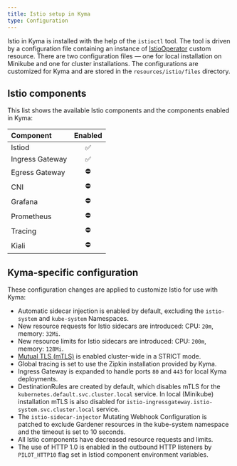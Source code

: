 ```yaml
---
title: Istio setup in Kyma
type: Configuration
---
```


Istio in Kyma is installed with the help of the `istioctl` tool.
The tool is driven by a configuration file containing an instance of [IstioOperator](https://istio.io/docs/reference/config/istio.operator.v1alpha1/) custom resource.
There are two configuration files — one for local installation on Minikube and one for cluster installations.
The configurations are customized for Kyma and are stored in the `resources/istio/files` directory.

## Istio components

This list shows the available Istio components and the components enabled in Kyma:

| Component | Enabled |
| :--- | :---: |
| Istiod | ✅ |
| Ingress Gateway | ✅️ |
| Egress Gateway | ⛔️ |
| CNI | ⛔️ |
| Grafana | ⛔️ |
| Prometheus | ⛔️ |
| Tracing | ⛔️ |
| Kiali | ⛔️ |

## Kyma-specific configuration

These configuration changes are applied to customize Istio for use with Kyma:

- Automatic sidecar injection is enabled by default, excluding the `istio-system` and `kube-system` Namespaces.
- New resource requests for Istio sidecars are introduced: CPU: `20m`, memory: `32Mi`.
- New resource limits for Istio sidecars are introduced: CPU: `200m`, memory: `128Mi`.
- [Mutual TLS (mTLS)](https://istio.io/docs/concepts/security/#mutual-tls-authentication) is enabled cluster-wide in a STRICT mode.
- Global tracing is set to use the Zipkin installation provided by Kyma.
- Ingress Gateway is expanded to handle ports `80` and `443` for local Kyma deployments.
- DestinationRules are created by default, which disables mTLS for the `kubernetes.default.svc.cluster.local` service. In local (Minikube) installation mTLS is also disabled for
`istio-ingressgateway.istio-system.svc.cluster.local` service.
- The `istio-sidecar-injector` Mutating Webhook Configuration is patched to exclude Gardener resources in the kube-system namespace and the timeout is set to 10 seconds.
- All Istio components have decreased resource requests and limits.
- The use of HTTP 1.0 is enabled in the outbound HTTP listeners by `PILOT_HTTP10` flag set in Istiod component environment variables.
